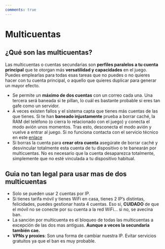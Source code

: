 ```yaml
---
comments: true
---
```


# Multicuentas

## ¿Qué son las multicuentas?

Las multicuentas o cuentas secundarias son **perfiles paralelos a tu cuenta principal** que te otorgan más **versatilidad y capacidades** en el juego. Puedes emplearlas para todas esas tareas que no puedes o no quieres hacer con tu cuenta principal, o aquello que quieres duplicar para generar un mayor efecto.

- Se permite un **máximo de dos cuentas** con un correo cada una. Una tercera será baneada si te pillan, lo cuál es bastante probable si eres tan gafe como un servidor.
- A veces existen fallos y el sistema capta que tienes más cuentas de las que tienes. Si te han **baneado injustamente** prueba a borrar caché, la RAM del teléfono (o cierra lo relacionado con el juego) y conecta el modo avión unos momentos. Tras esto, desconecta el modo avión y vuelve a entrar al juego. Si no funciona contacta con el servicio técnico en este [enlace](http://support.rivalregions.com/)
- Si borras la cuenta para **crear otra cuenta** asegúrate de borrar caché y desvincular totalmente esta cuenta de tu dispositivo o te banearán por multicuentas. No es necesario que la cuenta desaparezca totalmente, simplemente que no esté vinculada a tu dispositivo habitual.

## Guia no tan legal para usar mas de dos multicuentas

- Solo se pueden usar 2 cuentas por IP.
- Si tienes tarifa móvil y tienes WiFi en casa, tienes 2 IP’s distintas, felicidades, puedes gestionar hasta 4 cuentas. Eso si, **CUIDADO** de que el móvil no se conecte por su cuenta a la red WiFi… si no, se avecina ban.
- La sanción por multicuenta es el bloqueo de todas las multicuentas a excepción de las dos mas antiguas. **Aunque a veces la secundaria también cae.**
- **VPNs y proxies**: Son una forma de cambiar nuestra IP. Evitar servicios gratuitos ya que el ban es muy probable.
